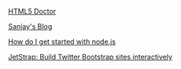 [HTML5 Doctor](http://html5doctor.com)

[Sanjay's Blog](http://sanjay-f.github.io/)

[How do I get started with node.js](http://stackoverflow.com/questions/2353818/how-do-i-get-started-with-node-js)

[JetStrap: Build Twitter Bootstrap sites interactively](https://jetstrap.com/)
